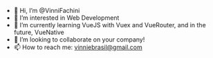 - 👋 Hi, I’m @VinniFachini
- 👀 I’m interested in Web Development
- 🌱 I’m currently learning VueJS with Vuex and VueRouter, and in the future, VueNative
- 💞️ I’m looking to collaborate on your company!
- 📫 How to reach me: vinniebrasil@gmail.com

<!---
VinniFachini/VinniFachini is a ✨ special ✨ repository because its `README.md` (this file) appears on your GitHub profile.
You can click the Preview link to take a look at your changes.
--->
